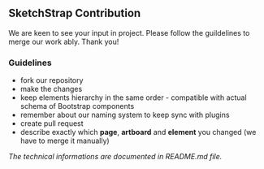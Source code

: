 ## SketchStrap Contribution

We are keen to see your input in project. Please follow the guildelines to merge our work ably. Thank you!

### Guidelines
- fork our repository
- make the changes
- keep elements hierarchy in the same order - compatible with actual schema of Bootstrap components
- remember about our naming system to keep sync with plugins
- create pull request
- describe exactly which __page__, __artboard__ and __element__ you changed (we have to merge it manually)

*The technical informations are documented in README.md file.*